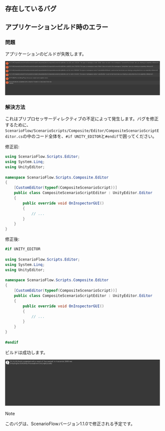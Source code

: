 ## 存在しているバグ

## アプリケーションビルド時のエラー

### 問題

アプリケーションのビルドが失敗します。

![](./Images/Bugs/BuildFailed.png)

### 解決方法

これはプリプロセッサーディレクティブの不足によって発生します。バグを修正するために、`ScenarioFlow/ScenarioScripts/Composite/Editor/CompositeScenarioScriptEditor.cs`の中のコード全体を、`#if UNITY_EDITOR`と`#endif`で囲ってください。

修正前:

```cs
using ScenarioFlow.Scripts.Editor;
using System.Linq;
using UnityEditor;

namespace ScenarioFlow.Scripts.Composite.Editor
{
	[CustomEditor(typeof(CompositeScenarioScript))]
    public class CompositeScenarioScriptEditor : UnityEditor.Editor
    {
		public override void OnInspectorGUI()
		{
            // ...
		}
	}
}
```

修正後:

```cs
#if UNITY_EDITOR

using ScenarioFlow.Scripts.Editor;
using System.Linq;
using UnityEditor;

namespace ScenarioFlow.Scripts.Composite.Editor
{
	[CustomEditor(typeof(CompositeScenarioScript))]
    public class CompositeScenarioScriptEditor : UnityEditor.Editor
    {
		public override void OnInspectorGUI()
		{
            // ...
		}
	}
}

#endif
```

ビルドは成功します。

![](./Images/Bugs/BuildSucceeded.png)

> [!NOTE]
> このバグは、ScenarioFlowバージョン1.1.0で修正される予定です。